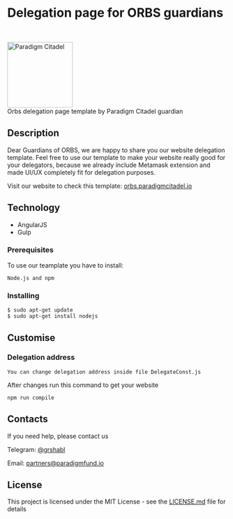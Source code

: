 # Delegation page for ORBS guardians 
</br>
<p align="left">
  <a href="http://orbs.paradigmcitadel.io">
    <img src="https://icon.community/media/logos/paradigm.PNG" alt="Paradigm Citadel" width="150" height="150">
  </a>
  </br>
Orbs delegation page template by Paradigm Citadel guardian

## Description

Dear Guardians of ORBS, we are happy to share you our website delegation template. Feel free to use our template to make your website really good for your delegators, because we already include Metamask extension and made UI/UX completely fit for delegation purposes. 

Visit our website to check this template: [orbs.paradigmcitadel.io](http://orbs.paradigmcitadel.io)

## Technology

* AngularJS 
* Gulp 

### Prerequisites

To use our teamplate you have to install:

```
Node.js and npm
```
### Installing

```
$ sudo apt-get update
$ sudo apt-get install nodejs
```

## Customise

### Delegation address

```
You can change delegation address inside file DelegateConst.js
```

After changes run this command to get your website 

```
npm run compile
```

## Contacts

If you need help, please contact us

Telegram: [@grshabl](https://t.me/grshabl)

Email: partners@paradigmfund.io

## License

This project is licensed under the MIT License - see the [LICENSE.md](LICENSE.md) file for details
